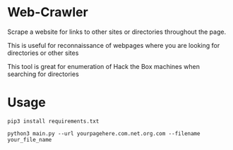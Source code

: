 # Web-Crawler
 
Scrape a website for links to other sites or directories throughout the page.

This is useful for reconnaissance of webpages where you are looking for directories or other sites

This tool is great for enumeration of Hack the Box machines when searching for directories


# Usage

`pip3 install requirements.txt` 


`python3 main.py --url yourpagehere.com.net.org.com --filename your_file_name`

